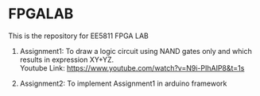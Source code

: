 # FPGALAB

This is the repository for EE5811 FPGA LAB

1) Assignment1: To draw a logic circuit using NAND gates only and which results in expression XY+YZ. <br />
Youtube Link: https://www.youtube.com/watch?v=N9i-PIhAIP8&t=1s

2) Assignment2: To implement Assignment1 in arduino framework
